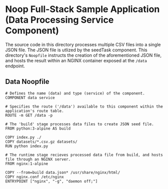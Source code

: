 # Noop Full-Stack Sample Application (Data Processing Service Component)

The source code in this directory processes multiple CSV files into a single JSON file. The JSON file is utlized by the seedTask component. This directory's `Noopfile` instructs the creation of the aforementioned JSON file, and hosts the result within an NGINX container exposed at the `/data` endpoint.

## Data Noopfile
```
# Defines the name (data) and type (service) of the component.
COMPONENT data service

# Specifies the route ('/data') available to this component within the application's route table.
ROUTE -m GET /data -p

# The 'build' stage processes data files to create JSON seed file.
FROM python:3-alpine AS build

COPY index.py ./
COPY datasets/*.csv.gz datasets/
RUN python index.py

# The runtime stage recieves processed data file from build, and hosts file through an NGINX server.
FROM nginx:1-alpine

COPY --from=build data.json* /usr/share/nginx/html/
COPY nginx.conf /etc/nginx
ENTRYPOINT ["nginx", "-g", "daemon off;"]
```